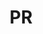---
published:  false
post_id:    2019-PR
title:      PR
images:
  - ext:    00.jpg
    width:  1802
    height: 2400
---
